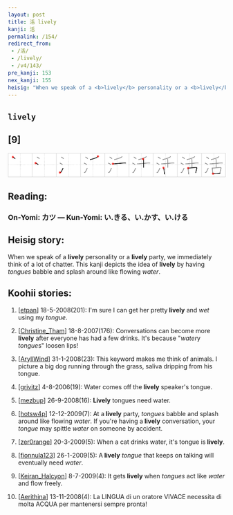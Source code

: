 ```yaml
---
layout: post
title: 活 lively
kanji: 活
permalink: /154/
redirect_from:
 - /活/
 - /lively/
 - /v4/143/
pre_kanji: 153
nex_kanji: 155
heisig: "When we speak of a <b>lively</b> personality or a <b>lively</b> party, we immediately think of a lot of chatter. This kanji depicts the idea of <b>lively</b> by having <i>tongues</i> babble and splash around like flowing <i>water</i>."
---
```


## `lively`

## [9]

<div class="stroke"><img src="../images/E6B4BB.png" /></div>

## Reading:

### On-Yomi: カツ &mdash; Kun-Yomi: い.きる、い.かす、い.ける

## Heisig story:

When we speak of a <b>lively</b> personality or a <b>lively</b> party, we immediately think of a lot of chatter. This kanji depicts the idea of <b>lively</b> by having <i>tongues</i> babble and splash around like flowing <i>water</i>.

## Koohii stories:

1) [<a href="http://kanji.koohii.com/profile/etpan">etpan</a>] 18-5-2008(201): I&#039;m sure I can get her pretty<strong> lively</strong> and <em>wet</em> using my <em>tongue</em>.

2) [<a href="http://kanji.koohii.com/profile/Christine_Tham">Christine_Tham</a>] 18-8-2007(176): Conversations can become more<strong> lively</strong> after everyone has had a few drinks. It&#039;s because &quot;<em>water</em>y <em>tongue</em>s&quot; loosen lips!

3) [<a href="http://kanji.koohii.com/profile/AryllWind">AryllWind</a>] 31-1-2008(23): This keyword makes me think of animals. I picture a big dog running through the grass, saliva dripping from his tongue.

4) [<a href="http://kanji.koohii.com/profile/grivitz">grivitz</a>] 4-8-2006(19): Water comes off the<strong> lively</strong> speaker&#039;s tongue.

5) [<a href="http://kanji.koohii.com/profile/mezbup">mezbup</a>] 26-9-2008(16): <strong>Lively</strong> tongues need water.

6) [<a href="http://kanji.koohii.com/profile/hotsw4p">hotsw4p</a>] 12-12-2009(7): At a<strong> lively</strong> party, <em>tongues</em> babble and splash around like flowing <em>water</em>. If you&#039;re having a<strong> lively</strong> conversation, your <em>tongue</em> may spittle <em>water</em> on someone by accident.

7) [<a href="http://kanji.koohii.com/profile/zer0range">zer0range</a>] 20-3-2009(5): When a cat drinks water, it&#039;s tongue is<strong> lively</strong>.

8) [<a href="http://kanji.koohii.com/profile/fionnula123">fionnula123</a>] 26-1-2009(5): A<strong> lively</strong> <em>tongue</em> that keeps on talking will eventually need <em>water</em>.

9) [<a href="http://kanji.koohii.com/profile/Keiran_Halcyon">Keiran_Halcyon</a>] 8-7-2009(4): It gets<strong> lively</strong> when <em>tongues</em> act like <em>water</em> and flow freely.

10) [<a href="http://kanji.koohii.com/profile/Aerithina">Aerithina</a>] 13-11-2008(4): La LINGUA di un oratore VIVACE necessita di molta ACQUA per mantenersi sempre pronta!
